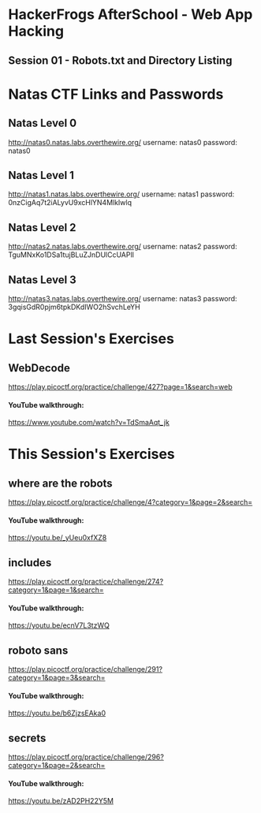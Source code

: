 # HackerFrogs AfterSchool - Web App Hacking
## Session 01 - Robots.txt and Directory Listing
# Natas CTF Links and Passwords
## Natas Level 0
http://natas0.natas.labs.overthewire.org/
username: natas0
password: natas0
## Natas Level 1
http://natas1.natas.labs.overthewire.org/
username: natas1
password: 0nzCigAq7t2iALyvU9xcHlYN4MlkIwlq
## Natas Level 2
http://natas2.natas.labs.overthewire.org/
username: natas2
password: TguMNxKo1DSa1tujBLuZJnDUlCcUAPlI
## Natas Level 3
http://natas3.natas.labs.overthewire.org/
username: natas3
password: 3gqisGdR0pjm6tpkDKdIWO2hSvchLeYH

# Last Session's Exercises
## WebDecode
https://play.picoctf.org/practice/challenge/427?page=1&search=web
#### YouTube walkthrough:
https://www.youtube.com/watch?v=TdSmaAqt_jk

# This Session's Exercises
## where are the robots
https://play.picoctf.org/practice/challenge/4?category=1&page=2&search=
#### YouTube walkthrough:
https://youtu.be/_yUeu0xfXZ8

## includes
https://play.picoctf.org/practice/challenge/274?category=1&page=1&search=
#### YouTube walkthrough:
https://youtu.be/ecnV7L3tzWQ

## roboto sans
https://play.picoctf.org/practice/challenge/291?category=1&page=3&search=
#### YouTube walkthrough:
https://youtu.be/b6ZjzsEAka0

## secrets
https://play.picoctf.org/practice/challenge/296?category=1&page=2&search=
#### YouTube walkthrough:
https://youtu.be/zAD2PH22Y5M
